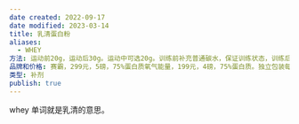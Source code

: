 ```yaml
---
date created: 2022-09-17
date modified: 2023-03-14
title: 乳清蛋白粉
aliases:
  - WHEY
方法: 运动前20g，运动后30g。运动中可选20g。训练前补充普通碳水，保证训练状态，训练后补充快碳，保证肌肉修复合成。
品牌和价格: 赛霸，299元，5磅，75%蛋白质氧气能量，199元，4磅，75%蛋白质。独立包装每包30g。
类型: 补剂
publish: true
---
```


whey 单词就是乳清的意思。